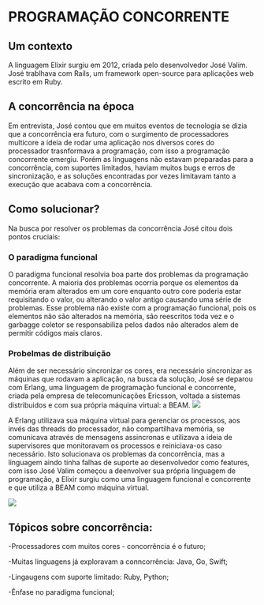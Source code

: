 # PROGRAMAÇÃO CONCORRENTE 
## Um contexto

A linguagem Elixir surgiu em 2012, criada pelo desenvolvedor José Valim.
José trablhava com Rails, um framework open-source para aplicações web escrito em Ruby.

## A concorrência na época

Em entrevista, José contou que em muitos eventos de tecnologia se dizia que a concorrência era futuro, com o surgimento de processadores multicore a ideia de rodar uma aplicação nos diversos cores do processador trasnformava a programação, com isso a programação concorrente emergiu.
Porém as linguagens não estavam preparadas para a concorrência, com suportes limitados, haviam muitos bugs e erros de sincronização, e as soluções encontradas por vezes limitavam tanto a execução que acabava com a concorrência.

## Como solucionar?
Na busca por resolver os problemas da concorrência José citou dois pontos cruciais:

### O paradigma funcional
O paradigma funcional resolvia boa parte dos problemas da programação concorrente. A maioria dos problemas ocorria porque os elementos da memória eram alterados em um core enquanto outro core poderia estar requisitando o valor, ou alterando o valor antigo causando uma série de problemas. Esse problema não existe com a programação funcional, pois os elementos não são alterados na memória, são reescritos toda vez e o garbagge coletor se responsabiliza pelos dados não alterados alem de permitir códigos mais claros.

### Probelmas de distribuição 
Além de ser necessário sincronizar os cores, era necessário sincronizar as máquinas que rodavam a aplicação, na busca da solução, José se deparou com Erlang, uma linguagem de programação funcional e concorrente, criada pela empresa de telecomunicações Ericsson, voltada a sistemas distribuidos e com sua própria máquina virtual: a BEAM.
![](https://pt.wikipedia.org/wiki/Ficheiro:Erlang_logo.png)

A Erlang utilizava sua máquina virtual para gerenciar os processos, aos invés das threads do processador, não compartilhava memória, se comunicava através de mensagens assincronas e utilizava a ideia de supervisores que monitoravam os processos e reiniciava-os caso necessário. 
Isto solucionava os problemas da concorrência, mas a linguagem aindo tinha falhas de suporte ao desenvolvedor como features, com isso José Valim começou a deenvolver sua própria linguagem de programação, a Elixir surgiu como uma linguagem funcional e concorrente e que utiliza a BEAM como máquina virtual.

![](https://upload.wikimedia.org/wikipedia/commons/9/92/Official_Elixir_logo.png)
## Tópicos sobre concorrência:
-Processadores com muitos cores - concorrência é o futuro;

-Muitas linguagens já exploravam a conncorrência: Java, Go, Swift;

-Lingaugens com suporte limitado: Ruby, Python;

-Ênfase no paradigma funcional;
